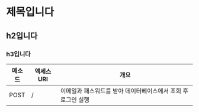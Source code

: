 # 제목입니다

## h2입니다

### h3입니다

|메소드|액세스URI|개요|
|-----|-------|-----------------|
|POST|/|이메일과 패스워드를 받아 데이터베이스에서 조회 후 로그인 실행|
